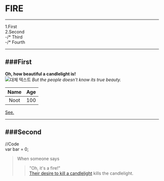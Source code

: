 FIRE
==================
--------------
1.First  
2.Second  
	-/* Third  
	-/* Fourth  

----------

###First
------------------

**Oh, how beautiful a candlelight is!**  
![대체 텍스트](https:///static-secure.guim.co.uk/sys-images/BOOKS/Pix/pictures/2012/1/6/1325851957240/Candlelight-007.jpg) *But the people doesn't know its true beauty.*

Name|Age
:--:|:-:
Noot|100

[See.](http://felcaustin.org/wp-content/uploads/candlelight.jpg)

----------

###Second
------------------

//Code  
var bar = 0;  

> When someone says
> > "Oh, it's a fire!"  
[Their desire to kill a candlelight][1] kills the candlelight.





[1]:https://www.youtube.com/watch?v=ofXRbNu_J1M
